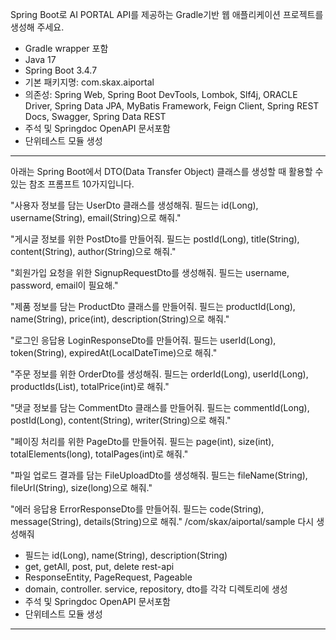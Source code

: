 Spring Boot로 AI PORTAL API를 제공하는 Gradle기반 웹 애플리케이션 프로젝트를 생성해 주세요.  
- Gradle wrapper 포함
- Java 17  
- Spring Boot 3.4.7
- 기본 패키지명: com.skax.aiportal  
- 의존성: Spring Web, Spring Boot DevTools, Lombok, Slf4j, ORACLE Driver, Spring Data JPA, MyBatis Framework, Feign Client, Spring REST Docs, Swagger, Spring Data REST
- 주석 및 Springdoc OpenAPI 문서포함
- 단위테스트 모듈 생성

---
아래는 Spring Boot에서 DTO(Data Transfer Object) 클래스를 생성할 때 활용할 수 있는 참조 프롬프트 10가지입니다.

"사용자 정보를 담는 UserDto 클래스를 생성해줘. 필드는 id(Long), username(String), email(String)으로 해줘."

"게시글 정보를 위한 PostDto를 만들어줘. 필드는 postId(Long), title(String), content(String), author(String)으로 해줘."

"회원가입 요청을 위한 SignupRequestDto를 생성해줘. 필드는 username, password, email이 필요해."

"제품 정보를 담는 ProductDto 클래스를 만들어줘. 필드는 productId(Long), name(String), price(int), description(String)으로 해줘."

"로그인 응답용 LoginResponseDto를 만들어줘. 필드는 userId(Long), token(String), expiredAt(LocalDateTime)으로 해줘."

"주문 정보를 위한 OrderDto를 생성해줘. 필드는 orderId(Long), userId(Long), productIds(List<Long>), totalPrice(int)로 해줘."

"댓글 정보를 담는 CommentDto 클래스를 만들어줘. 필드는 commentId(Long), postId(Long), content(String), writer(String)으로 해줘."

"페이징 처리를 위한 PageDto를 만들어줘. 필드는 page(int), size(int), totalElements(long), totalPages(int)로 해줘."

"파일 업로드 결과를 담는 FileUploadDto를 생성해줘. 필드는 fileName(String), fileUrl(String), size(long)으로 해줘."

"에러 응답용 ErrorResponseDto를 만들어줘. 필드는 code(String), message(String), details(String)으로 해줘."
/com/skax/aiportal/sample 다시 생성해줘
- 필드는 id(Long), name(String), description(String)
- get, getAll, post, put, delete rest-api
- ResponseEntity, PageRequest, Pageable
- domain, controller. service, repository, dto를 각각 디렉토리에 생성
- 주석 및 Springdoc OpenAPI 문서포함
- 단위테스트 모듈 생성
---